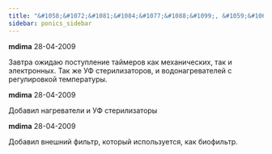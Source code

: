 ```yaml
---
title: "&#1058;&#1072;&#1081;&#1084;&#1077;&#1088;&#1099;, &#1059;&#1060;, &#1088;&#1077;&#1075;&#1091;&#1083;&#1080;&#1088;&#1091;&#1077;&#1084;&#1099;&#1077; &#1085;&#1072;&#1075;&#1088;&#1077;&#1074;&#1072;&#1090;&#1077;&#1083;&#1080;"
sidebar: ponics_sidebar
---
```


**mdima** 28-04-2009

&#1047;&#1072;&#1074;&#1090;&#1088;&#1072; &#1086;&#1078;&#1080;&#1076;&#1072;&#1102; &#1087;&#1086;&#1089;&#1090;&#1091;&#1087;&#1083;&#1077;&#1085;&#1080;&#1077; &#1090;&#1072;&#1081;&#1084;&#1077;&#1088;&#1086;&#1074; &#1082;&#1072;&#1082; &#1084;&#1077;&#1093;&#1072;&#1085;&#1080;&#1095;&#1077;&#1089;&#1082;&#1080;&#1093;, &#1090;&#1072;&#1082; &#1080; &#1101;&#1083;&#1077;&#1082;&#1090;&#1088;&#1086;&#1085;&#1085;&#1099;&#1093;. &#1058;&#1072;&#1082; &#1078;&#1077; &#1059;&#1060; &#1089;&#1090;&#1077;&#1088;&#1080;&#1083;&#1080;&#1079;&#1072;&#1090;&#1086;&#1088;&#1086;&#1074;, &#1080; &#1074;&#1086;&#1076;&#1086;&#1085;&#1072;&#1075;&#1088;&#1077;&#1074;&#1072;&#1090;&#1077;&#1083;&#1077;&#1081; &#1089; &#1088;&#1077;&#1075;&#1091;&#1083;&#1080;&#1088;&#1086;&#1074;&#1082;&#1086;&#1081; &#1090;&#1077;&#1084;&#1087;&#1077;&#1088;&#1072;&#1090;&#1091;&#1088;&#1099;. 


**mdima** 28-04-2009

Добавил нагреватели и УФ стерилизаторы


**mdima** 28-04-2009

Добавил внешний фильтр, который используется, как биофильтр.


